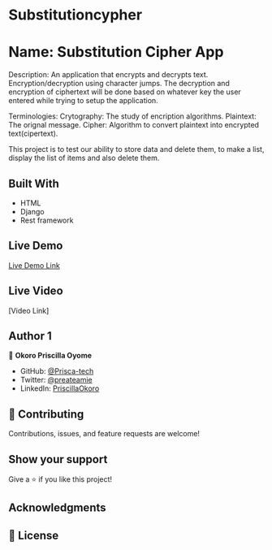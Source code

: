 # Substitutioncypher
# Name: Substitution Cipher App

Description: An application that encrypts and decrypts text. Encryption/decryption using character jumps. The decryption and encryption of ciphertext will be done based on whatever key the user entered while trying to setup the application.

Terminologies: Crytography: The study of encription algorithms. Plaintext: The orignal message. Cipher: Algorithm to convert plaintext into encrypted text(cipertext).

This project is to test our ability to store data and delete them, to make a list, display the list of items and also delete them.

## Built With

- HTML
- Django
- Rest framework


## Live Demo
[Live Demo Link]()

## Live Video
[Video Link]


## Author 1
👤 **Okoro Priscilla Oyome**

- GitHub: [@Prisca-tech](https://github.com/Prisca-tech)
- Twitter: [@preateamie](https://twitter.com/preateamie)
- LinkedIn: [PriscillaOkoro](https://www.linkedin.com/in/okoro-priscilla-oyome/)


## 🤝 Contributing

Contributions, issues, and feature requests are welcome!

## Show your support

Give a ⭐️ if you like this project!

## Acknowledgments
## 📝 License
